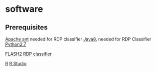 # software

## Prerequisites
[Apache ant](ANT) needed for RDP classifier
[Java8](https://docs.oracle.com/javase/8/docs/technotes/guides/install/install_overview.html#CJAGAACB), needed for RDP Classifier
[Python2.7](ANACONDA)

[FLASH2](https://github.com/dstreett/FLASH2)
[RDP classifier](RDP)

[R](https://www.r-project.org/)
[R Studio](RSTUDIO)
